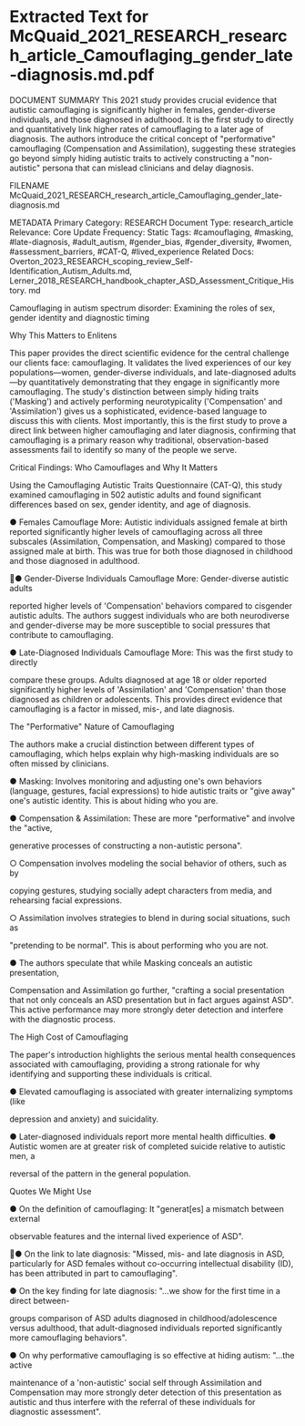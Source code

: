 # Extracted Text for McQuaid_2021_RESEARCH_research_article_Camouflaging_gender_late-diagnosis.md.pdf

DOCUMENT SUMMARY This 2021 study provides crucial evidence that autistic camouflaging 
is significantly higher in females, gender-diverse individuals, and those diagnosed in adulthood. 
It is the first study to directly and quantitatively link higher rates of camouflaging to a later age of
diagnosis. The authors introduce the critical concept of "performative" camouflaging 
(Compensation and Assimilation), suggesting these strategies go beyond simply hiding autistic 
traits to actively constructing a "non-autistic" persona that can mislead clinicians and delay 
diagnosis.

FILENAME 
McQuaid_2021_RESEARCH_research_article_Camouflaging_gender_late-
diagnosis.md

METADATA Primary Category: RESEARCH Document Type: research_article Relevance: 
Core Update Frequency: Static Tags: #camouflaging, #masking, #late-diagnosis, 
#adult_autism, #gender_bias, #gender_diversity, #women, #assessment_barriers, #CAT-Q, 
#lived_experience Related Docs: Overton_2023_RESEARCH_scoping_review_Self-
Identification_Autism_Adults.md, 
Lerner_2018_RESEARCH_handbook_chapter_ASD_Assessment_Critique_History.
md

Camouflaging in autism spectrum disorder: Examining the roles of sex, 
gender identity and diagnostic timing

Why This Matters to Enlitens

This paper provides the direct scientific evidence for the central challenge our clients face: 
camouflaging. It validates the lived experiences of our key populations—women, gender-diverse
individuals, and late-diagnosed adults—by quantitatively demonstrating that they engage in 
significantly more camouflaging. The study's distinction between simply hiding traits ('Masking') 
and actively performing neurotypicality ('Compensation' and 'Assimilation') gives us a 
sophisticated, evidence-based language to discuss this with clients. Most importantly, this is the 
first study to prove a direct link between higher camouflaging and later diagnosis, confirming 
that camouflaging is a primary reason why traditional, observation-based assessments fail to 
identify so many of the people we serve.

Critical Findings: Who Camouflages and Why It Matters

Using the Camouflaging Autistic Traits Questionnaire (CAT-Q), this study examined 
camouflaging in 502 autistic adults and found significant differences based on sex, gender 
identity, and age of diagnosis.

● Females Camouflage More: Autistic individuals assigned female at birth reported 
significantly higher levels of camouflaging across all three subscales (Assimilation, 
Compensation, and Masking) compared to those assigned male at birth. This was true 
for both those diagnosed in childhood and those diagnosed in adulthood.

● Gender-Diverse Individuals Camouflage More: Gender-diverse autistic adults 

reported higher levels of 'Compensation' behaviors compared to cisgender autistic 
adults. The authors suggest individuals who are both neurodiverse and gender-diverse 
may be more susceptible to social pressures that contribute to camouflaging.

● Late-Diagnosed Individuals Camouflage More: This was the first study to directly 

compare these groups. Adults diagnosed at age 18 or older reported significantly higher 
levels of 'Assimilation' and 'Compensation' than those diagnosed as children or 
adolescents. This provides direct evidence that camouflaging is a factor in missed, mis-, 
and late diagnosis.

The "Performative" Nature of Camouflaging

The authors make a crucial distinction between different types of camouflaging, which helps 
explain why high-masking individuals are so often missed by clinicians.

● Masking: Involves monitoring and adjusting one's own behaviors (language, gestures, 
facial expressions) to hide autistic traits or "give away" one's autistic identity. This is 
about
 hiding who you are.

● Compensation & Assimilation: These are more "performative" and involve the "active, 

generative processes of constructing a non-autistic persona".

○ Compensation involves modeling the social behavior of others, such as by 

copying gestures, studying socially adept characters from media, and rehearsing 
facial expressions.

○ Assimilation involves strategies to blend in during social situations, such as 

"pretending to be normal". This is about
 performing who you are not.

● The authors speculate that while Masking conceals an autistic presentation,

 Compensation and Assimilation go further, "crafting a social presentation that 
not only conceals an ASD presentation but in fact argues against ASD". This active
performance may more strongly deter detection and interfere with the diagnostic 
process.

The High Cost of Camouflaging

The paper's introduction highlights the serious mental health consequences associated with 
camouflaging, providing a strong rationale for why identifying and supporting these individuals is
critical.

● Elevated camouflaging is associated with greater internalizing symptoms (like 

depression and anxiety) and suicidality.

● Later-diagnosed individuals report more mental health difficulties.
● Autistic women are at greater risk of completed suicide relative to autistic men, a 

reversal of the pattern in the general population.

Quotes We Might Use

● On the definition of camouflaging: It "generat[es] a mismatch between external 

observable features and the internal lived experience of ASD".

● On the link to late diagnosis: "Missed, mis- and late diagnosis in ASD, particularly for 
ASD females without co-occurring intellectual disability (ID), has been attributed in part 
to camouflaging".

● On the key finding for late diagnosis: "...we show for the first time in a direct between-

groups comparison of ASD adults diagnosed in childhood/adolescence versus 
adulthood, that adult-diagnosed individuals reported significantly more camouflaging 
behaviors".

● On why performative camouflaging is so effective at hiding autism: "...the active 

maintenance of a 'non-autistic' social self through Assimilation and Compensation may 
more strongly deter detection of this presentation as autistic and thus interfere with the 
referral of these individuals for diagnostic assessment".


